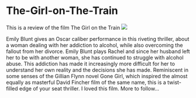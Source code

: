 # The-Girl-on-The-Train
This is a review of the film The Girl on the Train
<img src="https://upload.wikimedia.org/wikipedia/en/3/34/The_Girl_on_The_Train.jpg"/>

<p> Emily Blunt gives an Oscar caliber performance in this riveting thriller, about a woman dealing with her addiction to alcohol, while also overcoming the fallout from her divorce. Emily Blunt plays Rachel and since her husband left her to be with another woman, she has continued to struggle with alcohol abuse. This addiction has made it increasingly more difficult for her to understand her own reality and the decisions she has made. Reminiscent in some senses of the Gillian Flynn novel Gone Girl, which inspired the almost equally as masterful David Fincher film of the same name, this is a twist-filled edge of your seat thriller. I loved this film. More to follow... </p>
